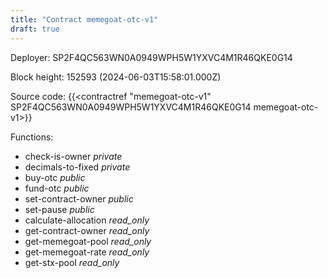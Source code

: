 ```yaml
---
title: "Contract memegoat-otc-v1"
draft: true
---
```

Deployer: SP2F4QC563WN0A0949WPH5W1YXVC4M1R46QKE0G14


 



Block height: 152593 (2024-06-03T15:58:01.000Z)

Source code: {{<contractref "memegoat-otc-v1" SP2F4QC563WN0A0949WPH5W1YXVC4M1R46QKE0G14 memegoat-otc-v1>}}

Functions:

* check-is-owner _private_
* decimals-to-fixed _private_
* buy-otc _public_
* fund-otc _public_
* set-contract-owner _public_
* set-pause _public_
* calculate-allocation _read_only_
* get-contract-owner _read_only_
* get-memegoat-pool _read_only_
* get-memegoat-rate _read_only_
* get-stx-pool _read_only_
